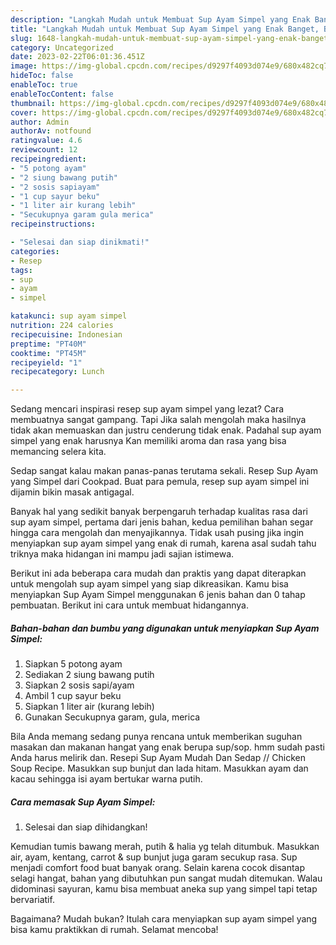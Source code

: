 ```yaml
---
description: "Langkah Mudah untuk Membuat Sup Ayam Simpel yang Enak Banget, Buat Buka Puasa Enak Banget"
title: "Langkah Mudah untuk Membuat Sup Ayam Simpel yang Enak Banget, Buat Buka Puasa Enak Banget"
slug: 1648-langkah-mudah-untuk-membuat-sup-ayam-simpel-yang-enak-banget-buat-buka-puasa-enak-banget
category: Uncategorized
date: 2023-02-22T06:01:36.451Z
image: https://img-global.cpcdn.com/recipes/d9297f4093d074e9/680x482cq70/sup-ayam-simpel-foto-resep-utama.jpg
hideToc: false
enableToc: true
enableTocContent: false
thumbnail: https://img-global.cpcdn.com/recipes/d9297f4093d074e9/680x482cq70/sup-ayam-simpel-foto-resep-utama.jpg
cover: https://img-global.cpcdn.com/recipes/d9297f4093d074e9/680x482cq70/sup-ayam-simpel-foto-resep-utama.jpg
author: Admin
authorAv: notfound
ratingvalue: 4.6
reviewcount: 12
recipeingredient:
- "5 potong ayam"
- "2 siung bawang putih"
- "2 sosis sapiayam"
- "1 cup sayur beku"
- "1 liter air kurang lebih"
- "Secukupnya garam gula merica"
recipeinstructions:

- "Selesai dan siap dinikmati!"
categories:
- Resep
tags:
- sup
- ayam
- simpel

katakunci: sup ayam simpel 
nutrition: 224 calories
recipecuisine: Indonesian
preptime: "PT40M"
cooktime: "PT45M"
recipeyield: "1"
recipecategory: Lunch

---
```



Sedang mencari inspirasi resep sup ayam simpel yang lezat? Cara membuatnya sangat gampang. Tapi Jika salah mengolah maka hasilnya tidak akan memuaskan dan justru cenderung tidak enak. Padahal sup ayam simpel yang enak harusnya Kan memiliki aroma dan rasa yang bisa memancing selera kita.


Sedap sangat kalau makan panas-panas terutama sekali. Resep Sup Ayam yang Simpel dari Cookpad. Buat para pemula, resep sup ayam simpel ini dijamin bikin masak antigagal.

Banyak hal yang sedikit banyak berpengaruh terhadap kualitas rasa dari sup ayam simpel, pertama dari jenis bahan, kedua pemilihan bahan segar hingga cara mengolah dan menyajikannya. Tidak usah pusing jika ingin menyiapkan sup ayam simpel yang enak di rumah, karena asal sudah tahu triknya maka hidangan ini mampu jadi sajian istimewa.


Berikut ini ada beberapa cara mudah dan praktis yang dapat diterapkan untuk mengolah sup ayam simpel yang siap dikreasikan. Kamu bisa menyiapkan Sup Ayam Simpel menggunakan 6 jenis bahan dan 0 tahap pembuatan. Berikut ini cara untuk membuat hidangannya.

<!--inarticleads1-->

##### Bahan-bahan dan bumbu yang digunakan untuk menyiapkan Sup Ayam Simpel:

1. Siapkan 5 potong ayam
1. Sediakan 2 siung bawang putih
1. Siapkan 2 sosis sapi/ayam
1. Ambil 1 cup sayur beku
1. Siapkan 1 liter air (kurang lebih)
1. Gunakan Secukupnya garam, gula, merica


Bila Anda memang sedang punya rencana untuk memberikan suguhan masakan dan makanan hangat yang enak berupa sup/sop. hmm sudah pasti Anda harus melirik dan. Resepi Sup Ayam Mudah Dan Sedap // Chicken Soup Recipe. Masukkan sup bunjut dan lada hitam. Masukkan ayam dan kacau sehingga isi ayam bertukar warna putih. 

<!--inarticleads2-->

##### Cara memasak Sup Ayam Simpel:


1. Selesai dan siap dihidangkan!

Kemudian tumis bawang merah, putih &amp; halia yg telah ditumbuk. Masukkan air, ayam, kentang, carrot &amp; sup bunjut juga garam secukup rasa. Sup menjadi comfort food buat banyak orang. Selain karena cocok disantap selagi hangat, bahan yang dibutuhkan pun sangat mudah ditemukan. Walau didominasi sayuran, kamu bisa membuat aneka sup yang simpel tapi tetap bervariatif. 

Bagaimana? Mudah bukan? Itulah cara menyiapkan sup ayam simpel yang bisa kamu praktikkan di rumah. Selamat mencoba!
